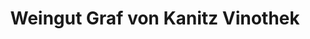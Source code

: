 ---
title: "Weingut Graf von Kanitz Vinothek"
url: /lorch/weingut-graf-von-kanitz-vinothek/
shop: Spirituosen
---